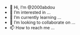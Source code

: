 - 👋 Hi, I’m @2000abdou
- 👀 I’m interested in ...
- 🌱 I’m currently learning ...
- 💞️ I’m looking to collaborate on ...
- 📫 How to reach me ...

<!---
2000abdou/2000abdou is a ✨ special ✨ repository because its `README.md` (this file) appears on your GitHub profile.
You can click the Preview link to take a look at your changes.
--->

